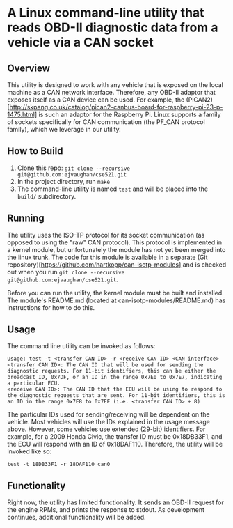 # A Linux command-line utility that reads OBD-II diagnostic data from a vehicle via a CAN socket

## Overview

This utility is designed to work with any vehicle that is exposed on the local machine as a CAN network interface. Therefore, any OBD-II adaptor that exposes itself as a CAN device can be used. For example, the (PiCAN2)[http://skpang.co.uk/catalog/pican2-canbus-board-for-raspberry-pi-23-p-1475.html] is such an adaptor for the Raspberry Pi. Linux supports a family of sockets specifically for CAN communication (the PF_CAN protocol family), which we leverage in our utility.

## How to Build

1. Clone this repo: `git clone --recursive git@github.com:ejvaughan/cse521.git`
2. In the project directory, run `make`
3. The command-line utility is named `test` and will be placed into the `build/` subdirectory.

## Running

The utility uses the ISO-TP protocol for its socket communication (as opposed to using the "raw" CAN protocol). This protocol is implemented in a kernel module, but unfortunately the module has not yet been merged into the linux trunk. The code for this module is available in a separate (Git repository)[https://github.com/hartkopp/can-isotp-modules] and is checked out when you run `git clone --recursive git@github.com:ejvaughan/cse521.git`.

Before you can run the utility, the kernel module must be built and installed. The module's README.md (located at can-isotp-modules/README.md) has instructions for how to do this.

## Usage

The command line utility can be invoked as follows:

    Usage: test -t <transfer CAN ID> -r <receive CAN ID> <CAN interface>
	<transfer CAN ID>: The CAN ID that will be used for sending the diagnostic requests. For 11-bit identifiers, this can be either the broadcast ID, 0x7DF, or an ID in the range 0x7E0 to 0x7E7, indicating a particular ECU.
	<receive CAN ID>: The CAN ID that the ECU will be using to respond to the diagnostic requests that are sent. For 11-bit identifiers, this is an ID in the range 0x7E8 to 0x7EF (i.e. <transfer CAN ID> + 8)

The particular IDs used for sending/receiving will be dependent on the vehicle. Most vehicles will use the IDs explained in the usage message above. However, some vehicles use extended (29-bit) identifiers. For example, for a 2009 Honda Civic, the transfer ID must be 0x18DB33F1, and the ECU will respond with an ID of 0x18DAF110. Therefore, the utility will be invoked like so:

    test -t 18DB33F1 -r 18DAF110 can0

## Functionality

Right now, the utility has limited functionality. It sends an OBD-II request for the engine RPMs, and prints the response to stdout. As development continues, additional functionality will be added.
